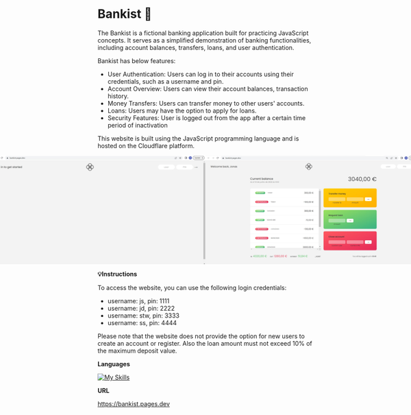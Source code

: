 # Bankist :bank:
The Bankist is a fictional banking application built for practicing JavaScript concepts. It serves as a simplified demonstration of banking functionalities, including account balances, transfers, loans, and user authentication.

Bankist has below features:
- User Authentication: Users can log in to their accounts using their credentials, such as a username and pin.
- Account Overview: Users can view their account balances, transaction history.
- Money Transfers: Users can transfer money to other users' accounts.
- Loans: Users may have the option to apply for loans.
- Security Features: User is logged out from the app after a certain time period of inactivation

This website is built using the JavaScript programming language and is hosted on the Cloudflare platform.

<div align="center" style="display: flex; justify-content: center; align-items: center;">
 <img src="Screenshots/1.jpg" width="950">
 <img src="Screenshots/2.jpg" width="950">
</div>
 
 **:bulb:Instructions**
 
To access the website, you can use the following login credentials: 
* username: js, pin: 1111
* username: jd, pin: 2222
* username: stw, pin: 3333
* username: ss, pin: 4444

Please note that the website does not provide the option for new users to create an account or register.
Also the loan amount must not exceed 10% of the maximum deposit value.
 
**Languages**

[![My Skills](https://skillicons.dev/icons?i=js)](https://skillicons.dev)

**URL**

https://bankist.pages.dev
